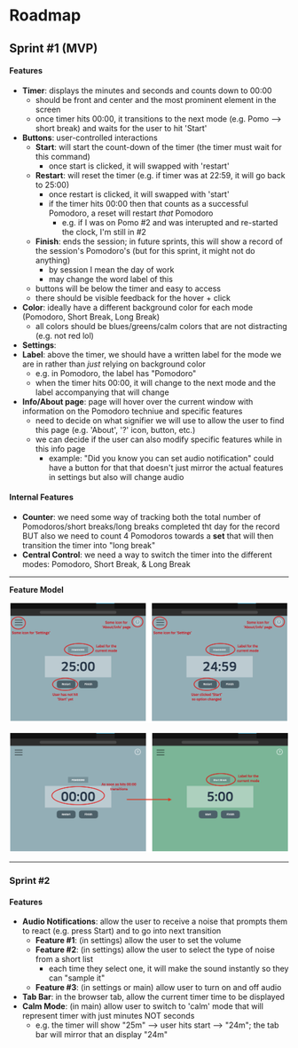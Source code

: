 # Roadmap

## Sprint #1 (MVP)
#### Features
- **Timer**: displays the minutes and seconds and counts down to 00:00
  - should be front and center and the most prominent element in the screen
  - once timer hits 00:00, it transitions to the next mode (e.g. Pomo --> short break) and waits for the user to hit 'Start'
- **Buttons**: user-controlled interactions
  - **Start**: will start the count-down of the timer (the timer must wait for this command)
    - once start is clicked, it will swapped with 'restart'
  - **Restart**: will reset the timer (e.g. if timer was at 22:59, it will go back to 25:00)
    - once restart is clicked, it will swapped with 'start'
    - if the timer hits 00:00 then that counts as a successful Pomodoro, a reset will restart *that* Pomodoro
      - e.g. if I was on Pomo #2 and was interupted and re-started the clock, I'm still in #2
  - **Finish**: ends the session; in future sprints, this will show a record of the session's Pomodoro's (but for this sprint, it might not do anything)
    - by session I mean the day of work
    - may change the word label of this
  - buttons will be below the timer and easy to access
  - there should be visible feedback for the hover + click
- **Color**: ideally have a different background color for each mode (Pomodoro, Short Break, Long Break)
  - all colors should be blues/greens/calm colors that are not distracting (e.g. not red lol)
- **Settings**:
- **Label**: above the timer, we should have a written label for the mode we are in rather than *just* relying on background color
  - e.g. in Pomodoro, the label has "Pomodoro"
  - when the timer hits 00:00, it will change to the next mode and the label accompanying that will change
- **Info/About page**: page will hover over the current window with information on the Pomodoro techniue and specific features
  - need to decide on what signifier we will use to allow the user to find this page (e.g. 'About', '?' icon, button, etc.)
  - we can decide if the user can also modify specific features while in this info page
    - example: "Did you know you can set audio notification" could have a button for that that doesn't just mirror the actual features in settings but also will change audio 
    
    
#### Internal Features
- **Counter**: we need some way of tracking both the total number of Pomodoros/short breaks/long breaks completed tht day for the record BUT also we need to count 4 Pomodoros towards a **set** that will then transition the timer into "long break"
- **Central Control**: we need a way to switch the timer into the different modes: Pomodoro, Short Break, & Long Break

---

**Feature Model**

![roadmap_img1](images/roadmap_features1.png)

![roadmap_img2](images/roadmap_features2.png)

---

### Sprint #2
#### Features
- **Audio Notifications**: allow the user to receive a noise that prompts them to react (e.g. press Start) and to go into next transition
  - **Feature #1**: (in settings) allow the user to set the volume
  - **Feature #2**: (in settings) allow the user to select the type of noise from a short list
    - each time they select one, it will make the sound instantly so they can "sample it"
  - **Feature #3**: (in settings or main) allow user to turn on and off audio
- **Tab Bar**: in the browser tab, allow the current timer time to be displayed
- **Calm Mode**: (in main) allow user to switch to 'calm' mode that will represent timer with just minutes NOT seconds
  - e.g. the timer will show "25m" --> user hits start --> "24m"; the tab bar will mirror that an display "24m"
